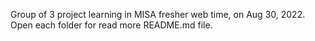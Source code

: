 Group of 3 project learning in MISA fresher web time, on Aug 30, 2022. Open each folder for read more README.md file.

